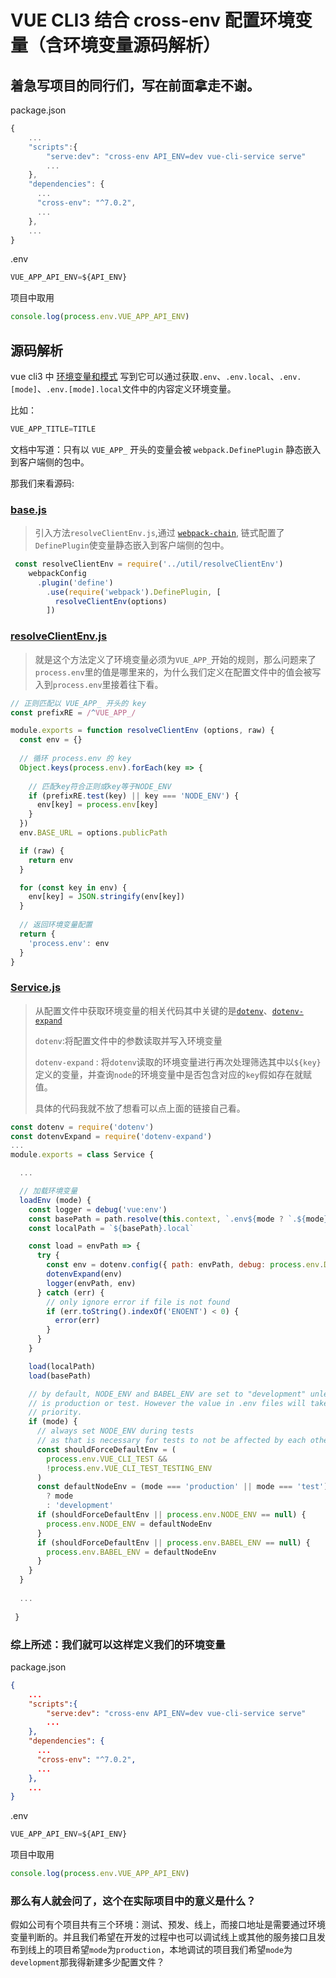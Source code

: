 # VUE CLI3 结合 cross-env 配置环境变量（含环境变量源码解析）



## 着急写项目的同行们，写在前面拿走不谢。

package.json

```javascript
{
    ...
    "scripts":{
        "serve:dev": "cross-env API_ENV=dev vue-cli-service serve"
        ...
    },
    "dependencies": {
      ...
      "cross-env": "^7.0.2",
      ...
    },
    ...
}
```

.env

```javascript
VUE_APP_API_ENV=${API_ENV}
```

项目中取用

```javascript
console.log(process.env.VUE_APP_API_ENV)
```

## 源码解析

vue cli3 中 [环境变量和模式](https://cli.vuejs.org/zh/guide/mode-and-env.html) 写到它可以通过获取`.env`、`.env.local`、`.env.[mode]`、`.env.[mode].local`文件中的内容定义环境变量。

比如：

```javascript
VUE_APP_TITLE=TITLE
```

文档中写道：只有以 `VUE_APP_` 开头的变量会被 `webpack.DefinePlugin` 静态嵌入到客户端侧的包中。

那我们来看源码:

### [base.js](https://github.com/vuejs/vue-cli/blob/dev/packages/%40vue/cli-service/lib/config/base.js#L192)

> 引入方法`resolveClientEnv.js`,通过 [`webpack-chain`](https://github.com/neutrinojs/webpack-chain), 链式配置了`DefinePlugin`使变量静态嵌入到客户端侧的包中。

```javascript
 const resolveClientEnv = require('../util/resolveClientEnv')
    webpackConfig
      .plugin('define')
        .use(require('webpack').DefinePlugin, [
          resolveClientEnv(options)
        ])
```

### [resolveClientEnv.js](https://github.com/vuejs/vue-cli/blob/dev/packages/%40vue/cli-service/lib/util/resolveClientEnv.js)

> 就是这个方法定义了环境变量必须为`VUE_APP_`开始的规则，那么问题来了`process.env`里的值是哪里来的，为什么我们定义在配置文件中的值会被写入到`process.env`里接着往下看。

```javascript
// 正则匹配以 VUE_APP_ 开头的 key
const prefixRE = /^VUE_APP_/

module.exports = function resolveClientEnv (options, raw) {
  const env = {}
  
  // 循环 process.env 的 key
  Object.keys(process.env).forEach(key => {
  
    // 匹配key符合正则或key等于NODE_ENV
    if (prefixRE.test(key) || key === 'NODE_ENV') {
      env[key] = process.env[key]
    }
  })
  env.BASE_URL = options.publicPath

  if (raw) {
    return env
  }

  for (const key in env) {
    env[key] = JSON.stringify(env[key])
  }
  
  // 返回环境变量配置
  return {
    'process.env': env
  }
}
```

### [Service.js](https://github.com/vuejs/vue-cli/blob/dev/packages/%40vue/cli-service/lib/Service.js#L89)

> 从配置文件中获取环境变量的相关代码其中关键的是[`dotenv`](https://github.com/motdotla/dotenv/blob/master/lib/main.js)、[`dotenv-expand`](https://github.com/motdotla/dotenv-expand/blob/master/lib/main.js)
>
> `dotenv`:将配置文件中的参数读取并写入环境变量
>
> `dotenv-expand` : 将`dotenv`读取的环境变量进行再次处理筛选其中以`${key}`定义的变量，并查询`node`的环境变量中是否包含对应的`key`假如存在就赋值。
>
> 具体的代码我就不放了想看可以点上面的链接自己看。

```javascript
const dotenv = require('dotenv')
const dotenvExpand = require('dotenv-expand')
...
module.exports = class Service {

  ...

  // 加载环境变量
  loadEnv (mode) {
    const logger = debug('vue:env')
    const basePath = path.resolve(this.context, `.env${mode ? `.${mode}` : ``}`)
    const localPath = `${basePath}.local`

    const load = envPath => {
      try {
        const env = dotenv.config({ path: envPath, debug: process.env.DEBUG })
        dotenvExpand(env)
        logger(envPath, env)
      } catch (err) {
        // only ignore error if file is not found
        if (err.toString().indexOf('ENOENT') < 0) {
          error(err)
        }
      }
    }

    load(localPath)
    load(basePath)

    // by default, NODE_ENV and BABEL_ENV are set to "development" unless mode
    // is production or test. However the value in .env files will take higher
    // priority.
    if (mode) {
      // always set NODE_ENV during tests
      // as that is necessary for tests to not be affected by each other
      const shouldForceDefaultEnv = (
        process.env.VUE_CLI_TEST &&
        !process.env.VUE_CLI_TEST_TESTING_ENV
      )
      const defaultNodeEnv = (mode === 'production' || mode === 'test')
        ? mode
        : 'development'
      if (shouldForceDefaultEnv || process.env.NODE_ENV == null) {
        process.env.NODE_ENV = defaultNodeEnv
      }
      if (shouldForceDefaultEnv || process.env.BABEL_ENV == null) {
        process.env.BABEL_ENV = defaultNodeEnv
      }
    }
  }
  
  ...
 
 }
```

### 综上所述：我们就可以这样定义我们的环境变量

package.json

```json
{
    ...
    "scripts":{
        "serve:dev": "cross-env API_ENV=dev vue-cli-service serve"
        ...
    },
    "dependencies": {
      ...
      "cross-env": "^7.0.2",
      ...
    },
    ...
}
```

.env

```javascript
VUE_APP_API_ENV=${API_ENV}
```

项目中取用

```javascript
console.log(process.env.VUE_APP_API_ENV)
```

### 那么有人就会问了，这个在实际项目中的意义是什么？

假如公司有个项目共有三个环境：测试、预发、线上，而接口地址是需要通过环境变量判断的。并且我们希望在开发的过程中也可以调试线上或其他的服务接口且发布到线上的项目希望`mode`为`production`，本地调试的项目我们希望`mode`为`development`那我得新建多少配置文件？